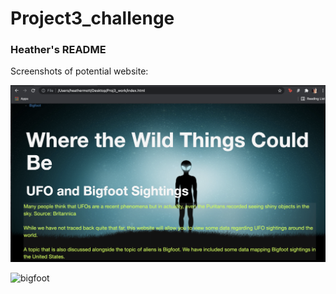 # Project3_challenge

### Heather's README

Screenshots of potential website:

![alien](images/landing_page.png)


![bigfoot](images/bigfoot_page.png)
